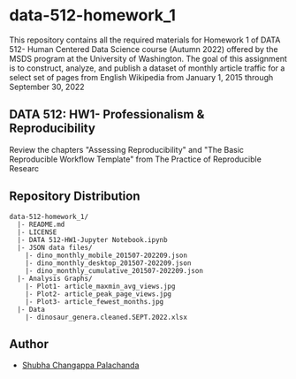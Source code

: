 # data-512-homework_1

This repository contains all the required materials for Homework 1 of DATA 512- Human Centered Data Science course (Autumn 2022) offered by the MSDS program at the University of Washington. The goal of this assignment is to construct, analyze, and publish a dataset of monthly article traffic for a select set of pages from English Wikipedia from January 1, 2015 through September 30, 2022




## DATA 512: HW1- Professionalism &amp; Reproducibility

Review the chapters  "Assessing Reproducibility" and "The Basic Reproducible Workflow Template" from The Practice of Reproducible Researc




## Repository Distribution

```
data-512-homework_1/
  |- README.md
  |- LICENSE
  |- DATA 512-HW1-Jupyter Notebook.ipynb
  |- JSON data files/
    |- dino_monthly_mobile_201507-202209.json
    |- dino_monthly_desktop_201507-202209.json
    |- dino_monthly_cumulative_201507-202209.json
  |- Analysis Graphs/
    |- Plot1- article_maxmin_avg_views.jpg
    |- Plot2- article_peak_page_views.jpg
    |- Plot3- article_fewest_months.jpg
  |- Data
    |- dinosaur_genera.cleaned.SEPT.2022.xlsx
```
   

## Author
- [Shubha Changappa Palachanda](https://github.com/shubha8196)
